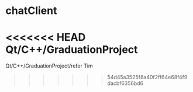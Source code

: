 # chatClient
<<<<<<< HEAD
Qt/C++/GraduationProject
=======
Qt/C++/GraduationProject/refer Tim
>>>>>>> 54d45a3525f8a40f2ff64e68f4f9dacbf6356bd6
